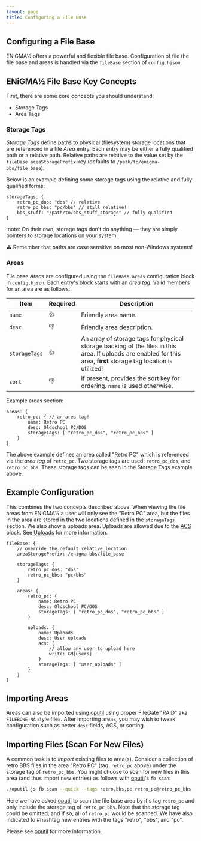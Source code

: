 ```yaml
---
layout: page
title: Configuring a File Base
---
```

## Configuring a File Base
ENiGMA½ offers a powerful and flexible file base. Configuration of file the file base and areas is handled via the `fileBase` section of `config.hjson`.

## ENiGMA½ File Base Key Concepts
First, there are some core concepts you should understand:
* Storage Tags
* Area Tags

### Storage Tags
*Storage Tags* define paths to physical (filesystem) storage locations that are referenced in a file *Area* entry. Each entry may be either a fully qualified path or a relative path. Relative paths are relative to the value set by the `fileBase.areaStoragePrefix` key (defaults to `/path/to/enigma-bbs/file_base`).

Below is an example defining some storage tags using the relative and fully qualified forms:

```hjson
storageTags: {
	retro_pc_dos: "dos" // relative
	retro_pc_bbs: "pc/bbs" // still relative!
	bbs_stuff: "/path/to/bbs_stuff_storage" // fully qualified
}
```

:note: On their own, storage tags don't do anything — they are simply pointers to storage locations on your system.

:warning: Remember that paths are case sensitive on most non-Windows systems!

### Areas
File base *Areas* are configured using the `fileBase.areas` configuration block in `config.hjson`. Each entry's block starts with an *area tag*. Valid members for an area are as follows:

| Item | Required | Description |
|--------|---------------|------------------|
| `name` | :+1: | Friendly area name. |
| `desc` | :-1: | Friendly area description. |
| `storageTags` | :+1: | An array of storage tags for physical storage backing of the files in this area. If uploads are enabled for this area, **first** storage tag location is utilized! |
| `sort` | :-1: | If present, provides the sort key for ordering. `name` is used otherwise. |

Example areas section:

```hjson
areas: {
	retro_pc: { // an area tag!
		name: Retro PC
		desc: Oldschool PC/DOS
		storageTags: [ "retro_pc_dos", "retro_pc_bbs" ]
	}
}
```
The above example defines an area called "Retro PC" which is referenced via the *area tag* of `retro_pc`. Two storage tags are used: `retro_pc_dos`, and `retro_pc_bbs`. These storage tags can be seen in the Storage Tags example above.

## Example Configuration
This combines the two concepts described above. When viewing the file areas from ENiGMA½ a user will only see the "Retro PC" area, but the files in the area are stored in the two locations defined in the `storageTags` section. We also show a uploads area. Uploads are allowed due to the [ACS](acs.md) block. See [Uploads](uploads.md) for more information.

```hjson
fileBase: {
	// override the default relative location
	areaStoragePrefix: /enigma-bbs/file_base

	storageTags: {
		retro_pc_dos: "dos"
		retro_pc_bbs: "pc/bbs"
	}

	areas: {
		retro_pc: {
			name: Retro PC
			desc: Oldschool PC/DOS
			storageTags: [ "retro_pc_dos", "retro_pc_bbs" ]
		}

		uploads: {
			name: Uploads
			desc: User uploads
			acs: {
				// allow any user to upload here
				write: GM[users]
			}
			storageTags: [ "user_uploads" ]
		}
	}
}
```

## Importing Areas
Areas can also be imported using [oputil](/docs/admin/oputil.md) using proper FileGate "RAID" aka `FILEBONE.NA` style files. After importing areas, you may wish to tweak configuration such as better `desc` fields, ACS, or sorting.

## Importing Files (Scan For New Files)
A common task is to *import* existing files to area(s). Consider a collection of retro BBS files in the area "Retro PC" (tag: `retro_pc` above) under the storage tag of `retro_pc_bbs`. You might choose to scan for new files in this area (and thus import new entries) as follows with [oputil](/docs/admin/oputil.md)'s `fb scan`:

```bash
./oputil.js fb scan --quick --tags retro,bbs,pc retro_pc@retro_pc_bbs
```

Here we have asked [oputil](/docs/admin/oputil.md) to scan the file base area by it's tag `retro_pc` and only include the storage tag of `retro_pc_bbs`. Note that the storage tag could be omitted, and if so, all of `retro_pc` would be scanned. We have also indicated to #hashtag new entries with the tags "retro", "bbs", and "pc".

Please see [oputil](/docs/admin/oputil.md) for more information.

